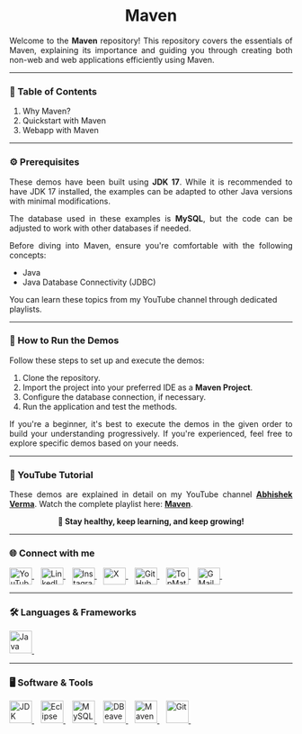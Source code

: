 <h1 align="center">Maven</h1>

<p align="justify">
  Welcome to the <b>Maven</b> repository! This repository covers the essentials of Maven, explaining its importance and
  guiding you through creating both non-web and web applications efficiently using Maven.
</p>

<hr>

<h3 align="left">📌 Table of Contents</h3>
<ol align="left">
  <li>Why Maven?</li>
  <li>Quickstart with Maven</li>
  <li>Webapp with Maven</li>
</ol>

<hr>

<h3 align="left">⚙️ Prerequisites</h3>
<p align="justify">
  These demos have been built using <b>JDK 17</b>. While it is
  recommended to have JDK 17 installed, the examples can be adapted to other Java versions with minimal modifications.
</p>
<p align="justify">
  The database used in these examples is <b>MySQL</b>, but the code can be adjusted to work with other databases if
  needed.
</p>
<p align="justify">
  Before diving into Maven, ensure you're comfortable with the following concepts:
<ul>
  <li>Java</li>
  <li>Java Database Connectivity (JDBC)</li>
</ul>
You can learn these topics from my YouTube channel through dedicated playlists.
</p>

<hr>

<h3 align="left">🚀 How to Run the Demos</h3>
<p align="justify">
    Follow these steps to set up and execute the demos:
</p>
<ol>
    <li>Clone the repository.</li>
    <li>Import the project into your preferred IDE as a <b>Maven Project</b>.</li>
    <li>Configure the database connection, if necessary.</li>
    <li>Run the application and test the methods.</li>
</ol>
<p align="justify">
    If you're a beginner, it's best to execute the demos in the given order to build your understanding progressively.
    If you're experienced, feel free to explore specific demos based on your needs.
</p>

<hr>

<h3 align="left">🎥 YouTube Tutorial</h3>
<p align="justify">
    These demos are explained in detail on my YouTube channel <a href="https://www.youtube.com/@abhishekvermaa10"
        target="_blank"><b>Abhishek Verma</b></a>.
    Watch the complete playlist here: <a href="https://www.youtube.com/playlist?list=PLJDwhlqmpSfMNgiOg0xyg4hVsPcJUh4jE"
        target="_blank"><b>Maven</b></a>.
</p>

<p align="center"><b>🚀 Stay healthy, keep learning, and keep growing!</b></p>

<hr>

<h3 align="left">🌐 Connect with me</h3>
<p align="left">
    <a href="https://www.youtube.com/@abhishekvermaa10" target="_blank">
        <img align="center" src="https://github.com/abhishekvermaa10/Logos/blob/main/YouTube.svg" alt="YouTube" height="30" width="40" />
    </a> &nbsp;&nbsp;
    <a href="https://linkedin.com/in/abhishekvermaa10" target="_blank">
        <img align="center" src="https://github.com/abhishekvermaa10/Logos/blob/main/LinkedIn.svg" alt="LinkedIn" height="30" width="40" />
    </a> &nbsp;&nbsp;
    <a href="https://instagram.com/abhishekvermaa10" target="_blank">
        <img align="center" src="https://github.com/abhishekvermaa10/Logos/blob/main/Instagram.svg" alt="Instagram" height="30" width="40" />
    </a> &nbsp;&nbsp;
    <a href="https://x.com/ytabhishekverma" target="_blank">
        <img align="center" src="https://github.com/abhishekvermaa10/Logos/blob/main/X.svg" alt="X" height="30" width="40" />
    </a> &nbsp;&nbsp;
    <a href="https://github.com/abhishekvermaa10" target="_blank">
        <img align="center" src="https://github.com/abhishekvermaa10/Logos/blob/main/GitHub.svg" alt="GitHub" height="30" width="40" />
    </a> &nbsp;&nbsp;
    <a href="https://topmate.io/abhishekvermaa10" target="_blank">
        <img align="center" src="https://github.com/abhishekvermaa10/Logos/blob/main/TopMate.svg" alt="TopMate" height="30" width="40" />
    </a> &nbsp;&nbsp;
    <a href="mailto:scaleupindiayt@gmail.com">
        <img align="center" src="https://github.com/abhishekvermaa10/Logos/blob/main/GMail.svg" alt="GMail" height="30" width="40" />
    </a> &nbsp;&nbsp;
</p>

<hr>

<h3 align="left">🛠️ Languages & Frameworks</h3>
<p align="left">
    <a href="https://www.java.com" target="_blank">
        <img src="https://github.com/abhishekvermaa10/Logos/blob/main/Java.svg" alt="Java" width="40" height="40" />
    </a> &nbsp;&nbsp;
</p>

<hr>

<h3 align="left">🖥️ Software & Tools</h3>
<p align="left">
    <a href="https://www.oracle.com/in/java/technologies/downloads" target="_blank">
        <img src="https://github.com/abhishekvermaa10/Logos/blob/main/JDK.svg" alt="JDK" width="40" height="40" />
    </a> &nbsp;&nbsp;
    <a href="https://www.eclipse.org/downloads" target="_blank">
        <img src="https://github.com/abhishekvermaa10/Logos/blob/main/Eclipse.svg" alt="Eclipse" width="40" height="40" />
    </a> &nbsp;&nbsp;
    <a href="https://dev.mysql.com/downloads" target="_blank">
        <img src="https://github.com/abhishekvermaa10/Logos/blob/main/MySQL.svg" alt="MySQL" width="40" height="40" />
    </a> &nbsp;&nbsp;
    <a href="https://dbeaver.io/download" target="_blank">
        <img src="https://github.com/abhishekvermaa10/Logos/blob/main/DBeaver.svg" alt="DBeaver" width="40" height="40" />
    </a> &nbsp;&nbsp;
    <a href="https://maven.apache.org" target="_blank">
      <img src="https://github.com/abhishekvermaa10/Logos/blob/main/Maven.svg" alt="Maven" width="40" height="40" />
  </a> &nbsp;&nbsp;
    <a href="https://git-scm.com/downloads" target="_blank">
        <img src="https://github.com/abhishekvermaa10/Logos/blob/main/Git.svg" alt="Git" width="40" height="40" />
    </a> &nbsp;&nbsp;
</p>
